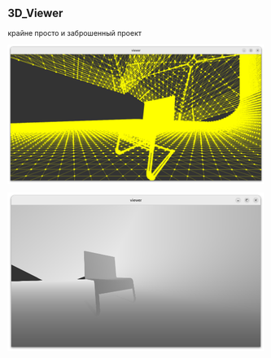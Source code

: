 ## 3D_Viewer

крайне просто и заброшенный проект

![](misc/img/line_render.png)

![](misc/img/fill_depth_render.png)